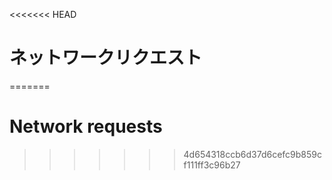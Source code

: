 
<<<<<<< HEAD
# ネットワークリクエスト
=======
# Network requests
>>>>>>> 4d654318ccb6d37d6cefc9b859cf111ff3c96b27
